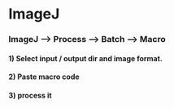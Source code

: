 # ImageJ
### ImageJ --> Process --> Batch --> Macro

#### 1) Select input / output dir and image format.
#### 2)  Paste macro code  
#### 3) process it
